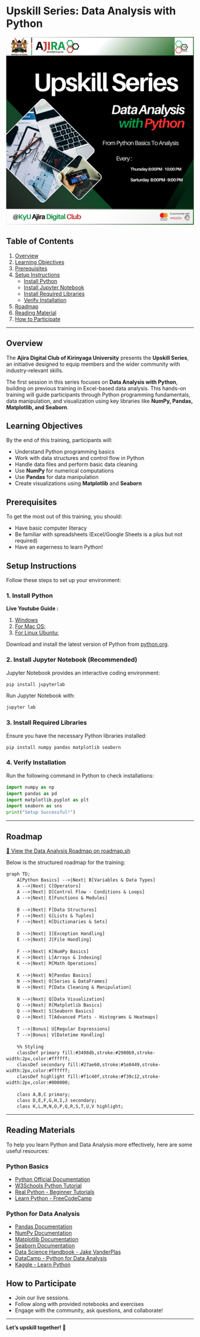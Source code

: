 

# Upskill Series: Data Analysis with Python

![Data-Analysis](./Assets/images/Upskill.png)

## Table of Contents
1. [Overview](#overview)
2. [Learning Objectives](#learning-objectives)
3. [Prerequisites](#prerequisites)
4. [Setup Instructions](#setup-instructions)
   - [Install Python](#1-install-python)
   - [Install Jupyter Notebook](#2-install-jupyter-notebook-recommended)
   - [Install Required Libraries](#3-install-required-libraries)
   - [Verify Installation](#4-verify-installation)
5. [Roadmap](#roadmap)
6. [Reading Material](#reading-materials)
7. [How to Participate](#how-to-participate)

---

## Overview
The **Ajira Digital Club of Kirinyaga University** presents the **Upskill Series**, an initiative designed to equip members and the wider community with industry-relevant skills. 

The first session in this series focuses on **Data Analysis with Python**, building on previous training in Excel-based data analysis. This hands-on training will guide participants through Python programming fundamentals, data manipulation, and visualization using key libraries like **NumPy, Pandas, Matplotlib, and Seaborn**.

## Learning Objectives
By the end of this training, participants will:
- Understand Python programming basics
- Work with data structures and control flow in Python
- Handle data files and perform basic data cleaning
- Use **NumPy** for numerical computations
- Use **Pandas** for data manipulation
- Create visualizations using **Matplotlib** and **Seaborn**

## Prerequisites
To get the most out of this training, you should:
- Have basic computer literacy
- Be familiar with spreadsheets (Excel/Google Sheets is a plus but not required)
- Have an eagerness to learn Python!

## Setup Instructions
Follow these steps to set up your environment:

### 1. Install Python

**Live Youtube Guide :**

 1.  [Windows ](https://youtu.be/P7Q4_pqj7uc)
 2.  [For Mac OS: ](https://youtu.be/nhv82tvFfkM)
 3.  [For Linux Ubuntu: ](https://youtu.be/IAco2SSuGms)

Download and install the latest version of Python from [python.org](https://www.python.org/downloads/).

### 2. Install Jupyter Notebook (Recommended)
Jupyter Notebook provides an interactive coding environment:
```bash
pip install jupyterlab
```
Run Jupyter Notebook with:
```bash
jupyter lab
```

### 3. Install Required Libraries
Ensure you have the necessary Python libraries installed:
```bash
pip install numpy pandas matplotlib seaborn
```

### 4. Verify Installation
Run the following command in Python to check installations:
```python
import numpy as np
import pandas as pd
import matplotlib.pyplot as plt
import seaborn as sns
print("Setup Successful!")
```
---
## Roadmap

[🚀 View the Data Analysis Roadmap on roadmap.sh](https://roadmap.sh/data-analyst)

Below is the structured roadmap for the training:

```mermaid
graph TD;
    A[Python Basics] -->|Next| B[Variables & Data Types]
    A -->|Next| C[Operators]
    A -->|Next| D[Control Flow - Conditions & Loops]
    A -->|Next| E[Functions & Modules]

    B -->|Next| F[Data Structures]
    F -->|Next| G[Lists & Tuples]
    F -->|Next| H[Dictionaries & Sets]

    D -->|Next| I[Exception Handling]
    E -->|Next| J[File Handling]

    F -->|Next| K[NumPy Basics]
    K -->|Next| L[Arrays & Indexing]
    K -->|Next| M[Math Operations]

    K -->|Next| N[Pandas Basics]
    N -->|Next| O[Series & DataFrames]
    N -->|Next| P[Data Cleaning & Manipulation]

    N -->|Next| Q[Data Visualization]
    Q -->|Next| R[Matplotlib Basics]
    Q -->|Next| S[Seaborn Basics]
    Q -->|Next| T[Advanced Plots - Histograms & Heatmaps]

    T -->|Bonus| U[Regular Expressions]
    T -->|Bonus| V[Datetime Handling]

    %% Styling
    classDef primary fill:#3498db,stroke:#2980b9,stroke-width:2px,color:#ffffff;
    classDef secondary fill:#27ae60,stroke:#1e8449,stroke-width:2px,color:#ffffff;
    classDef highlight fill:#f1c40f,stroke:#f39c12,stroke-width:2px,color:#000000;

    class A,B,C primary;
    class D,E,F,G,H,I,J secondary;
    class K,L,M,N,O,P,Q,R,S,T,U,V highlight;
```
---

## Reading Materials
To help you learn Python and Data Analysis more effectively, here are some useful resources:

### Python Basics
- [Python Official Documentation](https://docs.python.org/3/)
- [W3Schools Python Tutorial](https://www.w3schools.com/python/)
- [Real Python - Beginner Tutorials](https://realpython.com/python-beginners-guide/)
- [Learn Python - FreeCodeCamp](https://www.freecodecamp.org/news/learn-python-free-python-courses-for-beginners/)

### Python for Data Analysis
- [Pandas Documentation](https://pandas.pydata.org/docs/)
- [NumPy Documentation](https://numpy.org/doc/)
- [Matplotlib Documentation](https://matplotlib.org/stable/contents.html)
- [Seaborn Documentation](https://seaborn.pydata.org/)
- [Data Science Handbook - Jake VanderPlas](https://jakevdp.github.io/PythonDataScienceHandbook/)
- [DataCamp - Python for Data Analysis](https://www.datacamp.com/courses/intro-to-python-for-data-science)
- [Kaggle - Learn Python](https://www.kaggle.com/learn/python)
## How to Participate
- Join our live sessions.
- Follow along with provided notebooks and exercises
- Engage with the community, ask questions, and collaborate!

---
**Let’s upskill together! 🚀**







